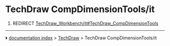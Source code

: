 # TechDraw CompDimensionTools/it
1.  REDIRECT [TechDraw_Workbench/it#TechDraw_CompDimensionTools](TechDraw_Workbench/it#TechDraw_CompDimensionTools.md)



---
⏵ [documentation index](../README.md) > [TechDraw](TechDraw_Workbench.md) > TechDraw CompDimensionTools/it
